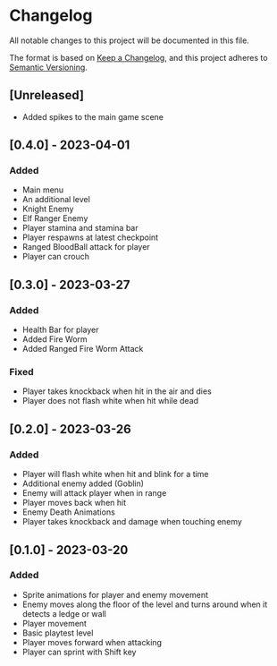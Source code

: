 # Changelog

All notable changes to this project will be documented in this file.

The format is based on [Keep a Changelog](https://keepachangelog.com/en/1.0.0/),
and this project adheres to [Semantic Versioning](https://semver.org/spec/v2.0.0.html).

## [Unreleased]

- Added spikes to the main game scene 

## [0.4.0] - 2023-04-01

### Added

 - Main menu
 - An additional level
 - Knight Enemy
 - Elf Ranger Enemy
 - Player stamina and stamina bar
 - Player respawns at latest checkpoint
 - Ranged BloodBall attack for player
 - Player can crouch

## [0.3.0] - 2023-03-27

### Added

 - Health Bar for player
 - Added Fire Worm
 - Added Ranged Fire Worm Attack
 
### Fixed
 - Player takes knockback when hit in the air and dies
 - Player does not flash white when hit while dead

## [0.2.0] - 2023-03-26

### Added

- Player will flash white when hit and blink for a time
- Additional enemy added (Goblin)
- Enemy will attack player when in range
- Player moves back when hit
- Enemy Death Animations
- Player takes knockback and damage when touching enemy

## [0.1.0] - 2023-03-20

### Added

- Sprite animations for player and enemy movement
- Enemy moves along the floor of the level and turns around when it detects a ledge or wall
- Player movement
- Basic playtest level
- Player moves forward when attacking 
- Player can sprint with Shift key


